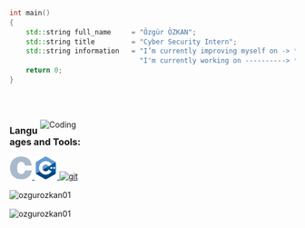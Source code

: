 
```cpp

int main()
{
    std::string full_name     = "Özgür ÖZKAN";
    std::string title         = "Cyber Security Intern";
    std::string information   = "I’m currently improving myself on -> ** Cyber Security and Network Administration **"
                                "I'm currently working on ----------> ** Metamorphic Malware Generator **";
    return 0;
}

```
<br></br>

<img align="right" alt="Coding" width="450" src="https://media3.giphy.com/media/v1.Y2lkPTc5MGI3NjExdzN4MTB6MHRrd3hramhnc3kzNGxiczN3b2p4bTZkc2ZrbXh6MjkwZyZlcD12MV9pbnRlcm5hbF9naWZfYnlfaWQmY3Q9Zw/RbDKaczqWovIugyJmW/giphy.gif">

<h3 align="left">Languages and Tools:</h3>
<p align="left"> <a href="https://www.cprogramming.com/" target="_blank" rel="noreferrer"> <img src="https://raw.githubusercontent.com/devicons/devicon/master/icons/c/c-original.svg" alt="c" width="40" height="40"/> </a> <a href="https://www.w3schools.com/cpp/" target="_blank" rel="noreferrer"> <img src="https://raw.githubusercontent.com/devicons/devicon/master/icons/cplusplus/cplusplus-original.svg" alt="cplusplus" width="40" height="40"/> </a> <a href="https://git-scm.com/" target="_blank" rel="noreferrer"> <img src="https://www.vectorlogo.zone/logos/git-scm/git-scm-icon.svg" alt="git" width="40" height="40"/> </a>

<p><img align="center" src="https://github-readme-stats.vercel.app/api/top-langs?username=ozgurozkan01&show_icons=true&locale=en&layout=compact" alt="ozgurozkan01" /></p>

<p><img align="center" src="https://github-readme-streak-stats.herokuapp.com/?user=ozgurozkan01&" alt="ozgurozkan01" /></p>
